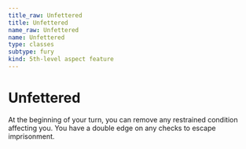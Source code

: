 ```yaml
---
title_raw: Unfettered
title: Unfettered
name_raw: Unfettered
name: Unfettered
type: classes
subtype: fury
kind: 5th-level aspect feature
---
```


# Unfettered

At the beginning of your turn, you can remove any restrained condition affecting you. You have a double edge on any checks to escape imprisonment.
